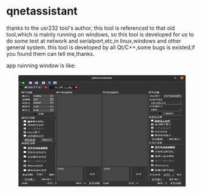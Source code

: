# qnetassistant
thanks to the usr232 tool's author,
this tool is referenced to that old tool,which is mainly running on windows,
so this tool is developed for us to do some test at network and serialport,etc,in linux,windows and other general system.
this tool is developed by all Qt/C++,some bugs is existed,if you found them can tell me,thanks.

app ruinning window is like:
<div align=center><img src="https://github.com/jacbergHu/qnetassistant/blob/main/images/software.png" width="450" height="300" ><div>

